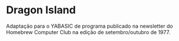 # Dragon Island
Adaptação para o YABASIC de programa publicado na newsletter do Homebrew 
Computer Club na edição de setembro/outubro de 1977.
